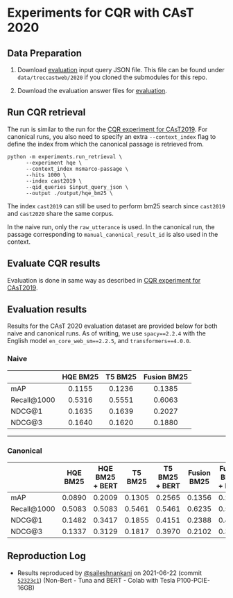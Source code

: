 # Experiments for CQR with CAsT 2020

## Data Preparation

1. Download [evaluation](https://github.com/daltonj/treccastweb/blob/master/2020/2020_manual_evaluation_topics_v1.0.json) input query JSON file. This file can be found under `data/treccastweb/2020` if you cloned the submodules for this repo.

2. Download the evaluation answer files for [evaluation](https://trec.nist.gov/data/cast/2020qrels.txt).

## Run CQR retrieval

The run is similar to the run for the [CQR experiment for CAsT2019](./cqr_experiments.md#run-cqr-retrieval). For canonical runs, you also need to specify an extra `--context_index` flag to define the index from which the canonical passage is retrieved from.

```shell=bash
python -m experiments.run_retrieval \
      --experiment hqe \
      --context_index msmarco-passage \
      --hits 1000 \
      --index cast2019 \
      --qid_queries $input_query_json \
      --output ./output/hqe_bm25 \
```

The index `cast2019` can still be used to perform bm25 search since `cast2019` and `cast2020` share the same corpus. 

In the naive run, only the `raw_utterance` is used. In the canonical run, the passage corresponding to `manual_canonical_result_id` is also used in the context. 

## Evaluate CQR results

Evaluation is done in same way as described in [CQR experiment for CAsT2019](./cqr_experiments.md#evaluate-cqr-results).

## Evaluation results

Results for the CAsT 2020 evaluation dataset are provided below for both naive and canonical runs. As of writing, we use `spacy==2.2.4` with the English model `en_core_web_sm==2.2.5`, and `transformers==4.0.0`.

### Naive

|             | HQE BM25 |    T5 BM25      | Fusion BM25 |
| ----------- | :------: | :-------------: | :---------: |
| mAP         |  0.1155  |     0.1236      |   0.1385    |
| Recall@1000 |  0.5316  |     0.5551      |   0.6063    |
| NDCG@1      |  0.1635  |     0.1639      |   0.2027    |
| NDCG@3      |  0.1640  |     0.1620      |   0.1880    |

---------

### Canonical

|             | HQE BM25 | HQE BM25 + BERT |   T5 BM25      | T5 BM25 + BERT |   Fusion BM25  | Fusion BM25 + BERT |
| ----------- | :------: | :-------------: | :------------: | :------------: | :------------: | :----------------: |
| mAP         |  0.0890  |    0.2009       |    0.1305      |    0.2565      |     0.1356     |      0.2565        |
| Recall@1000 |  0.5083  |    0.5083       |    0.5461      |    0.5461      |     0.6235     |      0.5461        |
| NDCG@1      |  0.1482  |    0.3417       |    0.1855      |    0.4151      |     0.2388     |      0.4151        | 
| NDCG@3      |  0.1337  |    0.3129       |    0.1817      |    0.3970      |     0.2102     |      0.3970        | 


## Reproduction Log

+ Results reproduced by [@saileshnankani](https://github.com/saileshnankani) on 2021-06-22 (commit [`52323c1`](https://github.com/castorini/chatty-goose/commit/52323c1f4c15fae207c219feeb3086cc823e595b)) (Non-Bert - Tuna and BERT - Colab with Tesla P100-PCIE-16GB)
